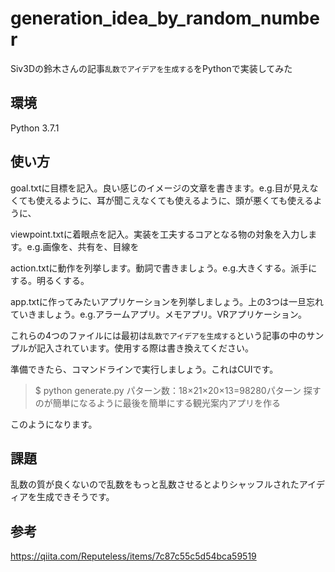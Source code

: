 # generation_idea_by_random_number
Siv3Dの鈴木さんの記事`乱数でアイデアを生成する`をPythonで実装してみた

## 環境
Python 3.7.1

## 使い方
goal.txtに目標を記入。良い感じのイメージの文章を書きます。e.g.目が見えなくても使えるように、耳が聞こえなくても使えるように、頭が悪くても使えるように、

viewpoint.txtに着眼点を記入。実装を工夫するコアとなる物の対象を入力します。e.g.画像を、共有を、目線を

action.txtに動作を列挙します。動詞で書きましょう。e.g.大きくする。派手にする。明るくする。

app.txtに作ってみたいアプリケーションを列挙しましょう。上の3つは一旦忘れていきましょう。e.g.アラームアプリ。メモアプリ。VRアプリケーション。

これらの4つのファイルには最初は`乱数でアイデアを生成する`という記事の中のサンプルが記入されています。使用する際は書き換えてください。

準備できたら、コマンドラインで実行しましょう。これはCUIです。
> $ python generate.py
> パターン数：18×21×20×13=98280パターン
> 探すのが簡単になるように最後を簡単にする観光案内アプリを作る

このようになります。

## 課題
乱数の質が良くないので乱数をもっと乱数させるとよりシャッフルされたアイディアを生成できそうです。

## 参考
https://qiita.com/Reputeless/items/7c87c55c5d54bca59519

